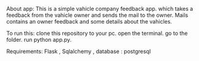About app:
This is a simple vahicle company feedback app.
which takes a feedback from the vahicle owner and sends the mail to the owner.
Mails contains an owner feedback and some details about the vahicles.


To run this:
clone this repository to your pc.
open the terminal.
go to the folder.
run python app.py.


Requirements:
Flask ,
Sqlalchemy ,
database : postgresql



